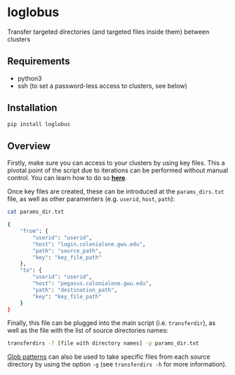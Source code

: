 # loglobus

Transfer targeted directories (and targeted files inside them) between clusters

## Requirements
* python3
* ssh (to set a password-less access to clusters, see below)

## Installation

```bash
pip install loglobus
```

## Overview

Firstly, make sure you can access to your clusters by using key files. This a pivotal point of the script due to iterations can be performed without manual control. You can learn how to do so [**here**](setPasswordlessAccess.md).

Once key files are created, these can be introduced at the `params_dirs.txt` file, as well as other paramenters (e.g. `userid`, `host`, `path`):

```bash
cat params_dir.txt
```
```bash
{
    "from": {
        "userid": "userid",
        "host": "login.colonialone.gwu.edu",
        "path": "source_path",
        "key": "key_file_path"
    },
    "to": {
        "userid": "userid",
        "host": "pegasus.colonialone.gwu.edu",
        "path": "destination_path",
        "key": "key_file_path"
    }
}
```

Finally, this file can be plugged into the main script (i.e. `transferdir`), as well as the file with the list of source directories names:

```bash
transferdirs -f [file with directory names] -p params_dir.txt
```

[Glob patterns](globs.txt) can also be used to take specific files from each source directory by using the option `-g` (see `transferdirs -h` for more information).

